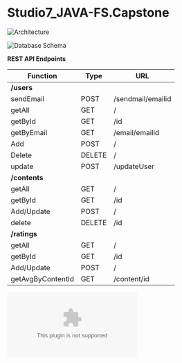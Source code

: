 # Studio7_JAVA-FS.Capstone

![Architecture](https://topgear-training-gitlab.wipro.com/HA20171511/Studio7_JAVA-FS.Capstone/blob/master/Architecture.jpeg)

![Database Schema](https://topgear-training-gitlab.wipro.com/HA20171511/Studio7_JAVA-FS.Capstone/blob/master/Database%20Schema.png)


**REST API Endpoints**

| **Function**      | **Type** | **URL**           |
| ----------------- | -------- | ----------------- |
| **/users**                                       |
| sendEmail         | POST     | /sendmail/emailid |
| getAll            | GET      | /                 |
| getById           | GET      | /id               |
| getByEmail        | GET      | /email/emailid    |
| Add               | POST     | /                 |
| Delete            | DELETE   | /                 |
| update            | POST     | /updateUser       |
| **/contents**                                    |
| getAll            | GET      | /                 |
| getById           | GET      | /id               |
| Add/Update        | POST     | /                 |
| delete            | DELETE   | /id               |
| **/ratings**                                     |
| getAll            | GET      | /                 |
| getById           | GET      | /id               |
| Add/Update        | POST     | /                 |
| getAvgByContentId | GET      | /content/id       |



![Screen Shots](https://topgear-training-gitlab.wipro.com/HA20171511/Studio7_JAVA-FS.Capstone/blob/master/Important%20Screenshots.docx)
